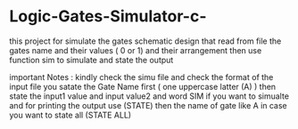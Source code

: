 # Logic-Gates-Simulator-c-
this project for simulate the gates schematic design that read from file  the gates name and their values ( 0 or 1) and their arrangement  then use function sim to simulate and state the output

important Notes :
kindly check the simu file and check the format of the input file you satate the Gate Name first ( one uppercase latter (A) ) then state the input1 value and input value2
and word SIM if you want to simualte and for printing the output use (STATE) then the name of gate like A in case you want to state all (STATE ALL)
